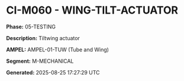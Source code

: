 # CI-M060 - WING-TILT-ACTUATOR

**Phase:** 05-TESTING

**Description:** Tiltwing actuator

**AMPEL:** AMPEL-01-TUW (Tube and Wing)

**Segment:** M-MECHANICAL

**Generated:** 2025-08-25 17:27:29 UTC
